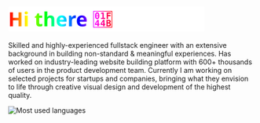 ### ![Hi there](./greeting.svg)

Skilled and highly-experienced fullstack engineer with an extensive background in building non-standard & meaningful experiences. Has worked on industry-leading website building platform with 600+ thousands of users in the product development team. Currently I am working on selected projects for startups and companies, bringing what they envision to life through creative visual design and development of the highest quality.

<img align="left" src="https://github-readme-stats.vercel.app/api/top-langs/?username=eugenekx&langs_count=10&layout=compact" alt="Most used languages" />
